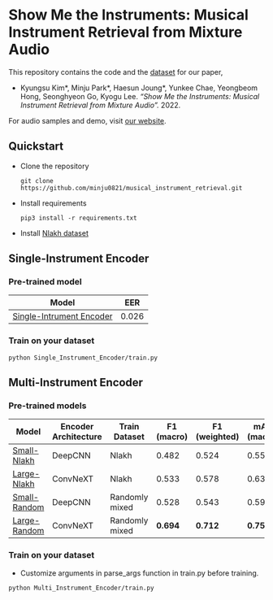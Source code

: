 # Show Me the Instruments: Musical Instrument Retrieval from Mixture Audio
This repository contains the code and the [dataset](https://github.com/minju0821/musical_instrument_retrieval/blob/main/dataset/README.md) for our paper,

* Kyungsu Kim*, Minju Park*, Haesun Joung*, Yunkee Chae, Yeongbeom Hong, Seonghyeon Go, Kyogu Lee. _“Show Me the Instruments: Musical Instrument Retrieval from Mixture Audio”._ 2022.

For audio samples and demo, visit [our website](https://dour-stretch-5d5.notion.site/Show-me-the-instrument-Musical-Instrument-Retrieval--cb016a6c63514eee8c30c442b37e8f6e).


## Quickstart

- Clone the repository
  ```
  git clone https://github.com/minju0821/musical_instrument_retrieval.git
  ```
- Install requirements
  ```
  pip3 install -r requirements.txt
  ```
 - Install [Nlakh dataset](https://github.com/minju0821/musical_instrument_retrieval/blob/main/dataset/README.md)


## Single-Instrument Encoder


### Pre-trained model
| Model | EER |
|------|------|
| [Single-Intrument Encoder](https://github.com/minju0821/musical_instrument_retrieval/raw/main/models/pretrained_single_inst_enc) | 0.026 |


### Train on your dataset
```
python Single_Instrument_Encoder/train.py
```

## Multi-Instrument Encoder


### Pre-trained models

| Model | Encoder Architecture | Train Dataset | F1 (macro) | F1 (weighted) | mAP (macro) | mAP (weighted) |
|-------|-------|-------|-------|-------|-------|-------|
| [Small-Nlakh](https://drive.google.com/file/d/1ADSuXwR8C06-kqOZbjH9jAWDcCsl5l8A/view?usp=share_link) | DeepCNN | Nlakh | 0.482 | 0.524 | 0.553 | 0.597 |
| [Large-Nlakh](https://drive.google.com/file/d/16u1QAfQOWe0pNc63gAuqRW1fQAaFGKeW/view?usp=share_link) | ConvNeXT | Nlakh | 0.533 | 0.578 | 0.635 | 0.666 |
| [Small-Random](https://drive.google.com/file/d/1ML1MzHKjtrwF6J5SGlAhw8Ej5EO8aC_r/view?usp=share_link) | DeepCNN | Randomly mixed | 0.528 | 0.543 | 0.598 | 0.615 |
| [Large-Random](https://drive.google.com/file/d/1zm2h-SheNREfIphcB9n9CgzqJ5wHkVc9/view?usp=share_link) | ConvNeXT | Randomly mixed | **0.694** | **0.712** | **0.752** | **0.760** |


### Train on your dataset
- Customize arguments in parse_args function in train.py before training.
```
python Multi_Instrument_Encoder/train.py
```
